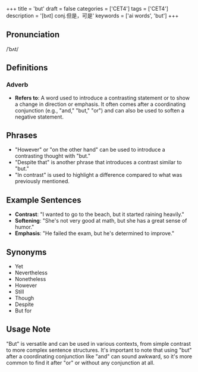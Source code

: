 +++
title = 'but'
draft = false
categories = ['CET4']
tags = ['CET4']
description = '[bʌt] conj.但是，可是'
keywords = ['ai words', 'but']
+++

## Pronunciation
/ˈbʌt/

## Definitions
### Adverb
- **Refers to**: A word used to introduce a contrasting statement or to show a change in direction or emphasis. It often comes after a coordinating conjunction (e.g., "and," "but," "or") and can also be used to soften a negative statement.

## Phrases
- "However" or "on the other hand" can be used to introduce a contrasting thought with "but."
- "Despite that" is another phrase that introduces a contrast similar to "but."
- "In contrast" is used to highlight a difference compared to what was previously mentioned.

## Example Sentences
- **Contrast**: "I wanted to go to the beach, but it started raining heavily."
- **Softening**: "She's not very good at math, but she has a great sense of humor."
- **Emphasis**: "He failed the exam, but he's determined to improve."

## Synonyms
- Yet
- Nevertheless
- Nonetheless
- However
- Still
- Though
- Despite
- But for

## Usage Note
"But" is versatile and can be used in various contexts, from simple contrast to more complex sentence structures. It's important to note that using "but" after a coordinating conjunction like "and" can sound awkward, so it's more common to find it after "or" or without any conjunction at all.
